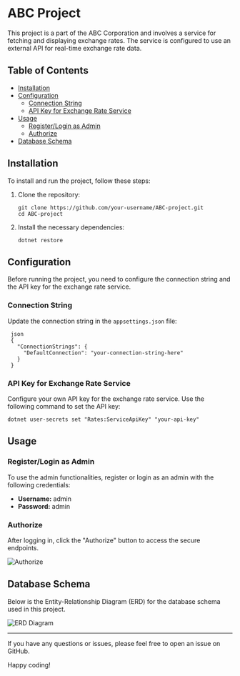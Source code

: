 # ABC Project

This project is a part of the ABC Corporation and involves a service for fetching and displaying exchange rates. The service is configured to use an external API for real-time exchange rate data.

## Table of Contents

- [Installation](#installation)
- [Configuration](#configuration)
  - [Connection String](#connection-string)
  - [API Key for Exchange Rate Service](#api-key-for-exchange-rate-service)
- [Usage](#usage)
  - [Register/Login as Admin](#registerlogin-as-admin)
  - [Authorize](#authorize)
- [Database Schema](#database-schema)

## Installation

To install and run the project, follow these steps:

1. Clone the repository:

   ```
   git clone https://github.com/your-username/ABC-project.git
   cd ABC-project
   ```
2. Install the necessary dependencies:

   ```
   dotnet restore
   ```

## Configuration

Before running the project, you need to configure the connection string and the API key for the exchange rate service.

### Connection String

Update the connection string in the `appsettings.json` file:

  ```
   json
   {
     "ConnectionStrings": {
       "DefaultConnection": "your-connection-string-here"
     }
   }
  ```

### API Key for Exchange Rate Service

Configure your own API key for the exchange rate service. Use the following command to set the API key:

   ```
   dotnet user-secrets set "Rates:ServiceApiKey" "your-api-key"
   ```

## Usage

### Register/Login as Admin

To use the admin functionalities, register or login as an admin with the following credentials:

- **Username:** admin
- **Password:** admin

### Authorize

After logging in, click the "Authorize" button to access the secure endpoints.

![Authorize](https://github.com/compromisedusername/ABC-project/assets/100251433/6e8dcac2-3c58-435f-9d08-f00d0f61239b)

## Database Schema

Below is the Entity-Relationship Diagram (ERD) for the database schema used in this project.

![ERD Diagram](https://github.com/compromisedusername/ABC-project/assets/100251433/9b06adae-d79d-4b66-9b8a-9544b2fd7543)

---

If you have any questions or issues, please feel free to open an issue on GitHub.

Happy coding!
